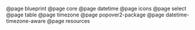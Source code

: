 <!--
This file enumerates the exact order of root pages in the left sidebar.
-->

@page blueprint
@page core
@page datetime
@page icons
@page select
@page table
@page timezone
@page popover2-package
@page datetime-timezone-aware
@page resources

